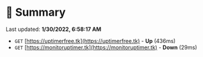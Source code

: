 # 📖 Summary
Last updated: **1/30/2022, 6:58:17 AM**

- `GET` [https://uptimerfree.tk](https://uptimerfree.tk) - **Up** (436ms)
- `GET` [https://monitoruptimer.tk](https://monitoruptimer.tk) - **Down** (29ms)
